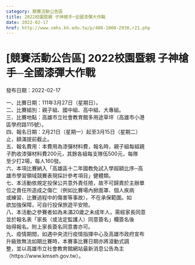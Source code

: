 ```yaml
---
category: 競賽活動公告區
title: 2022校園暨親 子神槍手─全國漆彈大作戰
date: 2022-02-17
href: http://www.smhs.kh.edu.tw/p/406-1000-2930,r21.php
---
```


# [競賽活動公告區] 2022校園暨親 子神槍手─全國漆彈大作戰

發布日期：2022-02-17

<div><div></div><div>一、比賽日期：111年3月27日（星期日）。<br> 二、比賽組別：親子組、國中組、高中組、大專組。<br> 三、比賽地點：高雄市立社會教育館多用途草坪（高雄市小港<br> 區學府路115號）。<br> 四、報名日期：2月21日（星期一）起至3月15日（星期二）<br> 止，額滿提前截止。<br> 五、報名費用：本費用為漆彈材料費，報名時，親子組每組親<br> 子酌收漆彈材料費200元，其餘各組每支隊伍500元，每隊<br> 至少打2場，每人160發。<br> 六、本項比賽納入「高雄區十二年國教免試入學超額比序─高<br> 雄市學習領域競賽表現採計參考項目」健體類。<br> 七、本活動依規定投保公共意外責任險，故不可歸責於主辦單<br> 位之責任所造成之傷亡（例如比賽場內掀面罩、個人疾病<br> 或練習、比賽過程中的傷害等事故），不在承保範圍。如<br> 欲加強保障，可自行投保旅遊平安險。<br> 八、本活動之參賽者如為未滿20歲之未成年人，需經家長同意<br> 並於報名表「家長（或法定監護人）同意簽名」欄簽名後<br> 始得報名。附上家長簽名同意書亦可。<br> 九、疫情期間，如遇中央流行疫情指揮中心及高雄市政府宣布<br> 升級致無法如期比賽時，本賽事比賽日期亦將滾動式調<br> 整，並以高雄市立社會教育館網站最新消息公告為主<br> （https://www.kmseh.gov.tw）。</div></div>

